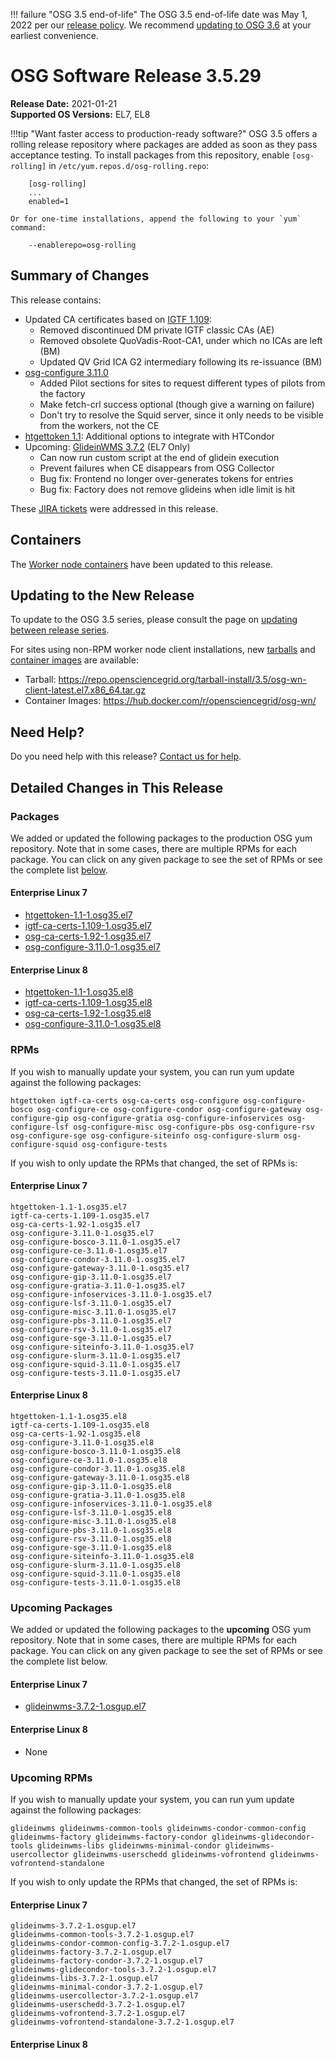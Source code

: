 !!! failure "OSG 3.5 end-of-life"
    The OSG 3.5 end-of-life date was May 1, 2022 per our
    [release policy](https://opensciencegrid.org/technology/policy/release-series/).
    We recommend
    [updating to OSG 3.6](../updating-to-osg-36.md)
    at your earliest convenience.

OSG Software Release 3.5.29
===========================

**Release Date:** 2021-01-21    
**Supported OS Versions:** EL7, EL8

!!!tip "Want faster access to production-ready software?"
    OSG 3.5 offers a rolling release repository where packages are added as soon as they pass acceptance testing.
    To install packages from this repository, enable `[osg-rolling]` in `/etc/yum.repos.d/osg-rolling.repo`:

        [osg-rolling]
        ...
        enabled=1

    Or for one-time installations, append the following to your `yum` command:

        --enablerepo=osg-rolling

Summary of Changes
------------------

This release contains:

-   Updated CA certificates based on [IGTF 1.109](http://dist.eugridpma.info/distribution/igtf/current/CHANGES):
    -   Removed discontinued DM private IGTF classic CAs (AE)
    -   Removed obsolete QuoVadis-Root-CA1, under which no ICAs are left (BM)
    -   Updated QV Grid ICA G2 intermediary following its re-issuance (BM)
-   [osg-configure 3.11.0](https://github.com/opensciencegrid/osg-configure/releases/tag/v3.11.0)
    -   Added Pilot sections for sites to request different types of pilots from the factory
    -   Make fetch-crl success optional (though give a warning on failure)
    -   Don't try to resolve the Squid server, since it only needs to be visible from the workers, not the CE
-   [htgettoken 1.1](https://github.com/fermitools/htgettoken/releases/tag/v1.1): Additional options to integrate with HTCondor
-   Upcoming: [GlideinWMS 3.7.2](https://glideinwms.fnal.gov/doc.v3_7_2/history.html#development) (EL7 Only)
    -   Can now run custom script at the end of glidein execution
    -   Prevent failures when CE disappears from OSG Collector
    -   Bug fix: Frontend no longer over-generates tokens for entries
    -   Bug fix: Factory does not remove glideins when idle limit is hit

These
[JIRA tickets](https://opensciencegrid.atlassian.net/issues/?jql=project%20%3D%20SOFTWARE%20AND%20fixVersion%20in%20(3.5.29%2C%203.5.29-upcoming)%20ORDER%20BY%20priority%20DESC%2C%20key%20DESC)
were addressed in this release.

Containers
----------

The [Worker node containers](../../worker-node/using-wn-containers.md) have been updated to this release.


Updating to the New Release
---------------------------

To update to the OSG 3.5 series, please consult the page on
[updating between release series](../updating-to-osg-35.md).

For sites using non-RPM worker node client installations, new [tarballs](../../worker-node/install-wn-tarball.md) and
[container images](../../worker-node/using-wn-containers.md) are available:

- Tarball: <https://repo.opensciencegrid.org/tarball-install/3.5/osg-wn-client-latest.el7.x86_64.tar.gz>
- Container Images: <https://hub.docker.com/r/opensciencegrid/osg-wn/>

Need Help?
----------

Do you need help with this release? [Contact us for help](../../common/help.md).

Detailed Changes in This Release
--------------------------------

### Packages

We added or updated the following packages to the production OSG yum repository.
Note that in some cases, there are multiple RPMs for each package.
You can click on any given package to see the set of RPMs or see the complete list [below](#rpms).

#### Enterprise Linux 7

-   [htgettoken-1.1-1.osg35.el7](https://koji.chtc.wisc.edu/koji/search?match=glob&type=build&terms=htgettoken-1.1-1.osg35.el7)
-   [igtf-ca-certs-1.109-1.osg35.el7](https://koji.chtc.wisc.edu/koji/search?match=glob&type=build&terms=igtf-ca-certs-1.109-1.osg35.el7)
-   [osg-ca-certs-1.92-1.osg35.el7](https://koji.chtc.wisc.edu/koji/search?match=glob&type=build&terms=osg-ca-certs-1.92-1.osg35.el7)
-   [osg-configure-3.11.0-1.osg35.el7](https://koji.chtc.wisc.edu/koji/search?match=glob&type=build&terms=osg-configure-3.11.0-1.osg35.el7)

#### Enterprise Linux 8

-   [htgettoken-1.1-1.osg35.el8](https://koji.chtc.wisc.edu/koji/search?match=glob&type=build&terms=htgettoken-1.1-1.osg35.el8)
-   [igtf-ca-certs-1.109-1.osg35.el8](https://koji.chtc.wisc.edu/koji/search?match=glob&type=build&terms=igtf-ca-certs-1.109-1.osg35.el8)
-   [osg-ca-certs-1.92-1.osg35.el8](https://koji.chtc.wisc.edu/koji/search?match=glob&type=build&terms=osg-ca-certs-1.92-1.osg35.el8)
-   [osg-configure-3.11.0-1.osg35.el8](https://koji.chtc.wisc.edu/koji/search?match=glob&type=build&terms=osg-configure-3.11.0-1.osg35.el8)

### RPMs

If you wish to manually update your system, you can run yum update against the following packages:

    htgettoken igtf-ca-certs osg-ca-certs osg-configure osg-configure-bosco osg-configure-ce osg-configure-condor osg-configure-gateway osg-configure-gip osg-configure-gratia osg-configure-infoservices osg-configure-lsf osg-configure-misc osg-configure-pbs osg-configure-rsv osg-configure-sge osg-configure-siteinfo osg-configure-slurm osg-configure-squid osg-configure-tests 

If you wish to only update the RPMs that changed, the set of RPMs is:

#### Enterprise Linux 7

``` file
htgettoken-1.1-1.osg35.el7
igtf-ca-certs-1.109-1.osg35.el7
osg-ca-certs-1.92-1.osg35.el7
osg-configure-3.11.0-1.osg35.el7
osg-configure-bosco-3.11.0-1.osg35.el7
osg-configure-ce-3.11.0-1.osg35.el7
osg-configure-condor-3.11.0-1.osg35.el7
osg-configure-gateway-3.11.0-1.osg35.el7
osg-configure-gip-3.11.0-1.osg35.el7
osg-configure-gratia-3.11.0-1.osg35.el7
osg-configure-infoservices-3.11.0-1.osg35.el7
osg-configure-lsf-3.11.0-1.osg35.el7
osg-configure-misc-3.11.0-1.osg35.el7
osg-configure-pbs-3.11.0-1.osg35.el7
osg-configure-rsv-3.11.0-1.osg35.el7
osg-configure-sge-3.11.0-1.osg35.el7
osg-configure-siteinfo-3.11.0-1.osg35.el7
osg-configure-slurm-3.11.0-1.osg35.el7
osg-configure-squid-3.11.0-1.osg35.el7
osg-configure-tests-3.11.0-1.osg35.el7
```

#### Enterprise Linux 8

``` file
htgettoken-1.1-1.osg35.el8
igtf-ca-certs-1.109-1.osg35.el8
osg-ca-certs-1.92-1.osg35.el8
osg-configure-3.11.0-1.osg35.el8
osg-configure-bosco-3.11.0-1.osg35.el8
osg-configure-ce-3.11.0-1.osg35.el8
osg-configure-condor-3.11.0-1.osg35.el8
osg-configure-gateway-3.11.0-1.osg35.el8
osg-configure-gip-3.11.0-1.osg35.el8
osg-configure-gratia-3.11.0-1.osg35.el8
osg-configure-infoservices-3.11.0-1.osg35.el8
osg-configure-lsf-3.11.0-1.osg35.el8
osg-configure-misc-3.11.0-1.osg35.el8
osg-configure-pbs-3.11.0-1.osg35.el8
osg-configure-rsv-3.11.0-1.osg35.el8
osg-configure-sge-3.11.0-1.osg35.el8
osg-configure-siteinfo-3.11.0-1.osg35.el8
osg-configure-slurm-3.11.0-1.osg35.el8
osg-configure-squid-3.11.0-1.osg35.el8
osg-configure-tests-3.11.0-1.osg35.el8
```

### Upcoming Packages

We added or updated the following packages to the **upcoming** OSG yum repository. Note that in some cases, there are multiple RPMs for each package. You can click on any given package to see the set of RPMs or see the complete list below.

#### Enterprise Linux 7

-   [glideinwms-3.7.2-1.osgup.el7](https://koji.chtc.wisc.edu/koji/search?match=glob&type=build&terms=glideinwms-3.7.2-1.osgup.el7)

#### Enterprise Linux 8

-   None

### Upcoming RPMs

If you wish to manually update your system, you can run yum update against the following packages:

    glideinwms glideinwms-common-tools glideinwms-condor-common-config glideinwms-factory glideinwms-factory-condor glideinwms-glidecondor-tools glideinwms-libs glideinwms-minimal-condor glideinwms-usercollector glideinwms-userschedd glideinwms-vofrontend glideinwms-vofrontend-standalone 

If you wish to only update the RPMs that changed, the set of RPMs is:

#### Enterprise Linux 7

``` file
glideinwms-3.7.2-1.osgup.el7
glideinwms-common-tools-3.7.2-1.osgup.el7
glideinwms-condor-common-config-3.7.2-1.osgup.el7
glideinwms-factory-3.7.2-1.osgup.el7
glideinwms-factory-condor-3.7.2-1.osgup.el7
glideinwms-glidecondor-tools-3.7.2-1.osgup.el7
glideinwms-libs-3.7.2-1.osgup.el7
glideinwms-minimal-condor-3.7.2-1.osgup.el7
glideinwms-usercollector-3.7.2-1.osgup.el7
glideinwms-userschedd-3.7.2-1.osgup.el7
glideinwms-vofrontend-3.7.2-1.osgup.el7
glideinwms-vofrontend-standalone-3.7.2-1.osgup.el7
```

#### Enterprise Linux 8

``` file
```
